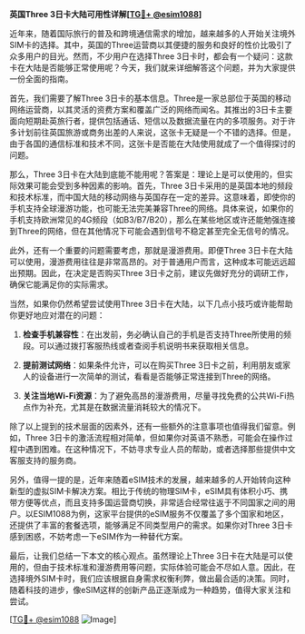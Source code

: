 **英国Three 3日卡大陆可用性详解[[TG💪+ @esim1088](https://t.me/s/esim1088)]**

近年来，随着国际旅行的普及和跨境通信需求的增加，越来越多的人开始关注境外SIM卡的选择。其中，英国的Three运营商以其便捷的服务和良好的性价比吸引了众多用户的目光。然而，不少用户在选择Three 3日卡时，都会有一个疑问：这款卡在大陆是否能够正常使用呢？今天，我们就来详细解答这个问题，并为大家提供一份全面的指南。

首先，我们需要了解Three 3日卡的基本信息。Three是一家总部位于英国的移动网络运营商，以其灵活的资费方案和覆盖广泛的网络而闻名。其推出的3日卡主要面向短期赴英旅行者，提供包括通话、短信以及数据流量在内的多项服务。对于许多计划前往英国旅游或商务出差的人来说，这张卡无疑是一个不错的选择。但是，由于各国的通信标准和技术不同，这张卡是否能在大陆使用就成了一个值得探讨的问题。

那么，Three 3日卡在大陆到底能不能用呢？答案是：理论上是可以使用的，但实际效果可能会受到多种因素的影响。首先，Three 3日卡采用的是英国本地的频段和技术标准，而中国大陆的移动网络与英国存在一定的差异。这意味着，即使你的手机支持全球漫游功能，也可能无法完美兼容Three的网络。具体来说，如果你的手机支持欧洲常见的4G频段（如B3/B7/B20），那么在某些地区或许还能勉强连接到Three的网络，但在其他情况下可能会遇到信号不稳定甚至完全无信号的情况。

此外，还有一个重要的问题需要考虑，那就是漫游费用。即便Three 3日卡在大陆可以使用，漫游费用往往是非常高昂的。对于普通用户而言，这种成本可能远远超出预期。因此，在决定是否购买Three 3日卡之前，建议先做好充分的调研工作，确保它能满足你的实际需求。

当然，如果你仍然希望尝试使用Three 3日卡在大陆，以下几点小技巧或许能帮助你更好地应对潜在的问题：

1. **检查手机兼容性**：在出发前，务必确认自己的手机是否支持Three所使用的频段。可以通过拨打客服热线或者查阅手机说明书来获取相关信息。
   
2. **提前测试网络**：如果条件允许，可以在购买Three 3日卡之前，利用朋友或家人的设备进行一次简单的测试，看看是否能够正常连接到Three的网络。
   
3. **关注当地Wi-Fi资源**：为了避免高昂的漫游费用，尽量寻找免费的公共Wi-Fi热点作为补充，尤其是在数据流量消耗较大的情况下。

除了以上提到的技术层面的因素外，还有一些额外的注意事项也值得我们留意。例如，Three 3日卡的激活流程相对简单，但如果你对英语不熟悉，可能会在操作过程中遇到困难。在这种情况下，不妨寻求专业人员的帮助，或者选择那些提供中文客服支持的服务商。

另外，值得一提的是，近年来随着eSIM技术的发展，越来越多的人开始转向这种新型的虚拟SIM卡解决方案。相比于传统的物理SIM卡，eSIM具有体积小巧、携带方便等优点，而且支持多国运营商切换，非常适合经常往返于不同国家之间的用户。以ESIM1088为例，这家平台提供的eSIM服务不仅覆盖了多个国家和地区，还提供了丰富的套餐选项，能够满足不同类型用户的需求。如果你对Three 3日卡感到困惑，不妨考虑一下eSIM作为一种替代方案。

最后，让我们总结一下本文的核心观点。虽然理论上Three 3日卡在大陆是可以使用的，但由于技术标准和漫游费用等问题，实际体验可能会不尽如人意。因此，在选择境外SIM卡时，我们应该根据自身需求权衡利弊，做出最合适的决策。同时，随着科技的进步，像eSIM这样的创新产品正逐渐成为一种趋势，值得大家关注和尝试。

[[TG💪+ @esim1088](https://t.me/s/esim1088) ![Image](https://i.postimg.cc/4NQfJmqS/Snipaste-2025-05-13-00-14-12.png)]